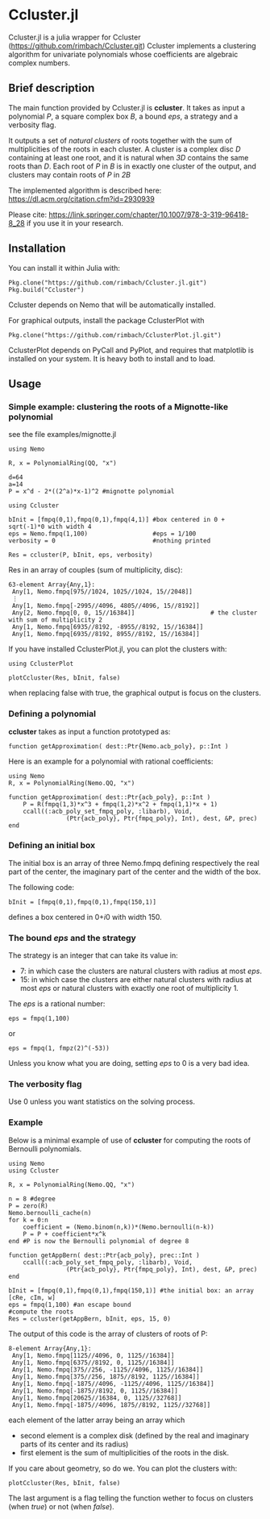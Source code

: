 # Ccluster.jl

Ccluster.jl is a julia wrapper for Ccluster (https://github.com/rimbach/Ccluster.git)
Ccluster implements a clustering algorithm for univariate polynomials whose
coefficients are algebraic complex numbers.

## Brief description

The main function provided by Ccluster.jl is **ccluster**.
It takes as input
a polynomial *P*, 
a square complex box *B*, 
a bound *eps*, 
a strategy and
a verbosity flag.

It outputs a set of *natural clusters* of roots together with the sum of multiplicities
of the roots in each cluster.
A cluster is a complex disc *D* containing at least one root, 
and it is natural when *3D* contains the same roots
than *D*.
Each root of *P* in *B* is in exactly one cluster of the output, and clusters may contain
roots of *P* in *2B*

The implemented algorithm is described here:
https://dl.acm.org/citation.cfm?id=2930939

Please cite:
https://link.springer.com/chapter/10.1007/978-3-319-96418-8_28
if you use it in your research.

## Installation

You can install it within Julia with:

```
Pkg.clone("https://github.com/rimbach/Ccluster.jl.git")
Pkg.build("Ccluster")
```
Ccluster depends on Nemo that will be automatically installed.

For graphical outputs, install the package CclusterPlot with
```
Pkg.clone("https://github.com/rimbach/CclusterPlot.jl.git")
```
CclusterPlot depends on PyCall and PyPlot, and requires that matplotlib is installed
on your system.
It is heavy both to install and to load.

## Usage

### Simple example: clustering the roots of a Mignotte-like polynomial
see the file examples/mignotte.jl
```
using Nemo

R, x = PolynomialRing(QQ, "x")

d=64
a=14
P = x^d - 2*((2^a)*x-1)^2 #mignotte polynomial

using Ccluster

bInit = [fmpq(0,1),fmpq(0,1),fmpq(4,1)] #box centered in 0 + sqrt(-1)*0 with width 4
eps = Nemo.fmpq(1,100)                  #eps = 1/100
verbosity = 0                           #nothing printed

Res = ccluster(P, bInit, eps, verbosity)
```
Res in an array of couples (sum of multiplicity, disc):
```
63-element Array{Any,1}:
 Any[1, Nemo.fmpq[975//1024, 1025//1024, 15//2048]]      
 ⋮                                                      
 Any[1, Nemo.fmpq[-2995//4096, 4805//4096, 15//8192]] 
 Any[2, Nemo.fmpq[0, 0, 15//16384]]                     # the cluster with sum of multiplicity 2
 Any[1, Nemo.fmpq[6935//8192, -8955//8192, 15//16384]]
 Any[1, Nemo.fmpq[6935//8192, 8955//8192, 15//16384]]
```
If you have installed CclusterPlot.jl, you can plot the clusters with:
```
using CclusterPlot

plotCcluster(Res, bInit, false)
```
when replacing false with true, the graphical output is focus on the clusters.

### Defining a polynomial
**ccluster** takes as input a function prototyped as:
```
function getApproximation( dest::Ptr{Nemo.acb_poly}, p::Int )
```

Here is an example for a polynomial with rational coefficients:
```
using Nemo
R, x = PolynomialRing(Nemo.QQ, "x")

function getApproximation( dest::Ptr{acb_poly}, p::Int )
    P = R(fmpq(1,3)*x^3 + fmpq(1,2)*x^2 + fmpq(1,1)*x + 1)
    ccall((:acb_poly_set_fmpq_poly, :libarb), Void,
                (Ptr{acb_poly}, Ptr{fmpq_poly}, Int), dest, &P, prec)
end
```

### Defining an initial box  
The initial box is an array of three Nemo.fmpq defining respectively
the real part of the center,
the imaginary part of the center and
the width of the box.

The following code:
```
bInit = [fmpq(0,1),fmpq(0,1),fmpq(150,1)]
```
defines a box centered in 0+*i*0 with width 150.

### The bound *eps* and the strategy
The strategy is an integer that can take its value in:
* 7: in which case the clusters are natural clusters with radius at most *eps*.
* 15: in which case the clusters are either 
  natural clusters with radius at most *eps* 
  or natural clusters with exactly one root of multiplicity 1. 

The *eps* is a rational number:
```
eps = fmpq(1,100)
```
or
```
eps = fmpq(1, fmpz(2)^(-53))
```

Unless you know what you are doing, setting *eps* to 0 is a very bad idea.

### The verbosity flag
Use 0 unless you want statistics on the solving process.

### Example
Below is a minimal example of use of **ccluster** for computing the 
roots of Bernoulli polynomials.

```
using Nemo
using Ccluster

R, x = PolynomialRing(Nemo.QQ, "x")

n = 8 #degree
P = zero(R)
Nemo.bernoulli_cache(n)
for k = 0:n
    coefficient = (Nemo.binom(n,k))*(Nemo.bernoulli(n-k))
    P = P + coefficient*x^k
end #P is now the Bernoulli polynomial of degree 8

function getAppBern( dest::Ptr{acb_poly}, prec::Int )
    ccall((:acb_poly_set_fmpq_poly, :libarb), Void,
                (Ptr{acb_poly}, Ptr{fmpq_poly}, Int), dest, &P, prec)
end

bInit = [fmpq(0,1),fmpq(0,1),fmpq(150,1)] #the initial box: an array [cRe, cIm, w]
eps = fmpq(1,100) #an escape bound
#compute the roots    
Res = ccluster(getAppBern, bInit, eps, 15, 0)
``` 

The output of this code is the array of clusters of roots of P:
```
8-element Array{Any,1}:
 Any[1, Nemo.fmpq[1125//4096, 0, 1125//16384]]           
 Any[1, Nemo.fmpq[6375//8192, 0, 1125//16384]]           
 Any[1, Nemo.fmpq[375//256, -1125//4096, 1125//16384]]   
 Any[1, Nemo.fmpq[375//256, 1875//8192, 1125//16384]]    
 Any[1, Nemo.fmpq[-1875//4096, -1125//4096, 1125//16384]]
 Any[1, Nemo.fmpq[-1875//8192, 0, 1125//16384]]          
 Any[1, Nemo.fmpq[20625//16384, 0, 1125//32768]]         
 Any[1, Nemo.fmpq[-1875//4096, 1875//8192, 1125//32768]]
```
each element of the latter array being an array which
* second element is a complex disk (defined by the real and
imaginary parts of its center and its radius)
* first element is the sum of multiplicities of the roots in the disk.

If you care about geometry, so do we. You can plot the clusters with:
```
plotCcluster(Res, bInit, false)
```
The last argument is a flag telling the function wether to focus 
on clusters (when *true*) or not (when *false*).
